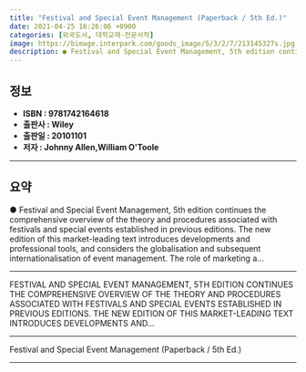```yaml
---
title: "Festival and Special Event Management (Paperback / 5th Ed.)"
date: 2021-04-25 16:26:06 +0900
categories: [외국도서, 대학교재-전문서적]
image: https://bimage.interpark.com/goods_image/5/3/2/7/213145327s.jpg
description: ● Festival and Special Event Management, 5th edition continues the comprehensive overview of the theory and procedures associated with festivals and special ev
---
```


## **정보**

- **ISBN : 9781742164618**
- **출판사 : Wiley**
- **출판일 : 20101101**
- **저자 : Johnny Allen,William O'Toole**

------



## **요약**

●  Festival and Special Event Management, 5th edition continues the comprehensive overview of the theory and procedures associated with festivals and special events established in previous editions. The new edition of this market-leading text introduces developments and professional tools, and considers the globalisation and subsequent internationalisation of event management. The role of marketing a...

------

FESTIVAL AND SPECIAL EVENT MANAGEMENT, 5TH EDITION CONTINUES THE COMPREHENSIVE OVERVIEW OF THE THEORY AND PROCEDURES ASSOCIATED WITH FESTIVALS AND SPECIAL EVENTS ESTABLISHED IN PREVIOUS EDITIONS. THE NEW EDITION OF THIS MARKET-LEADING TEXT INTRODUCES DEVELOPMENTS AND... 

------


Festival and Special Event Management (Paperback / 5th Ed.) 

------


